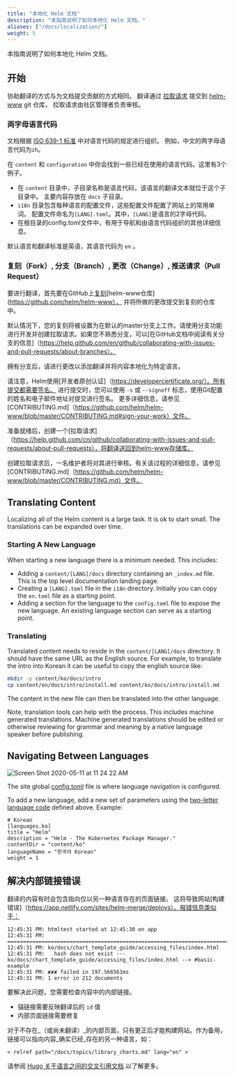 ```yaml
---
title: "本地化 Helm 文档"
description: "本指南说明了如何本地化 Helm 文档。"
aliases: ["/docs/localization/"]
weight: 5
---
```


本指南说明了如何本地化 Helm 文档。

## 开始

协助翻译的方式与为文档提交贡献的方式相同。
翻译通过 [拉取请求](https://help.github.com/zh/github/collaborating-with-issues-and-pull-requests/about-pull-requests) 提交到 [helm-www](https://github.com/helm/helm-www) git 仓库，
拉取请求由社区管理者负责审核。

### 两字母语言代码

文档根据 [ISO 639-1 标准](https://www.loc.gov/standards/iso639-2/php/code_list.php) 中对语言代码的规定进行组织。
例如，中文的两字母语言代码为`zh`。

在 `content` 和 `configuration` 中你会找到一些已经在使用的语言代码。这里有3个例子。

- 在 `content` 目录中，子目录名称是语言代码，该语言的翻译文本就位于这个子目录中。
  主要内容存放在 `docs` 子目录。
- `i18n` 目录包含每种语言的配置文件，这些配置文件配置了网站上的常用单词。
  配置文件命名为`[LANG].toml`。其中，`[LANG]`是语言的2字母代码。
- 在根目录的config.toml文件中，有用于导航和由语言代码组织的其他详细信息。

默认语言和翻译标准是英语，其语言代码为 `en` 。

### 复刻（Fork）, 分支（Branch）, 更改（Change）, 推送请求（Pull Request）

要进行翻译，首先要在GitHub上[复刻](https://docs.github.com/cn/github/getting-started-with-github/fork-a-repo)[helm-www仓库](https://github.com/helm/helm-www），
并将所做的更改提交到复刻的仓库中。

默认情况下，您的复刻将被设置为在默认的master分支上工作。请使用分支功能进行开发并创建拉取请求。如果您不熟悉分支，可以[在GitHub文档中阅读有关分支的信息]（https://help.github.com/en/github/collaborating-with-issues-and-pull-requests/about-branches）。

拥有分支后，请进行更改以添加翻译并将内容本地化为特定语言。

请注意，Helm使用[开发者原创认证]（https://developercertificate.org/）。所有提交都需要签名。
进行提交时，您可以使用 `-s` 或 `--signoff` 标志，使用Git配置的姓名和电子邮件地址对提交进行签名。
更多详细信息，请参见[CONTRIBUTING.md]（https://github.com/helm/helm-www/blob/master/CONTRIBUTING.md#sign-your-work）文件。

准备就绪后，创建一个[拉取请求]（https://help.github.com/cn/github/collaborating-with-issues-and-pull-requests/about-pull-requests），将翻译送回到helm-www存储库。

创建拉取请求后，一名维护者将对其进行审核。有关该过程的详细信息，请参见[CONTRIBUTING.md]（https://github.com/helm/helm-www/blob/master/CONTRIBUTING.md）文件。

## Translating Content

Localizing all of the Helm content is a large task. It is ok to start small. The
translations can be expanded over time.

### Starting A New Language

When starting a new language there is a minimum needed. This includes:

- Adding a `content/[LANG]/docs` directory containing an `_index.md` file. This
  is the top level documentation landing page.
- Creating a `[LANG].toml` file in the `i18n` directory. Initially you can copy
  the `en.toml` file as a starting point.
- Adding a section for the language to the `config.toml` file to expose the new
  language. An existing language section can serve as a starting point.

### Translating

Translated content needs to reside in the `content/[LANG]/docs` directory. It
should have the same URL as the English source. For example, to translate the
intro into Korean it can be useful to copy the english source like:

```sh
mkdir -p content/ko/docs/intro
cp content/en/docs/intro/install.md content/ko/docs/intro/install.md
```

The content in the new file can then be translated into the other language.

Note, translation tools can help with the process. This includes machine
generated translations. Machine generated translations should be edited or
otherwise reviewing for grammar and meaning by a native language speaker before
publishing.


## Navigating Between Languages

![Screen Shot 2020-05-11 at 11 24 22
AM](https://user-images.githubusercontent.com/686194/81597103-035de600-937a-11ea-9834-cd9dcef4e914.png)

The site global
[config.toml](https://github.com/helm/helm-www/blob/master/config.toml#L83L89)
file is where language navigation is configured.

To add a new language, add a new set of parameters using the [two-letter
language code](./localization/#two-letter-language-code) defined above. Example:

```
# Korean
[languages.ko]
title = "Helm"
description = "Helm - The Kubernetes Package Manager."
contentDir = "content/ko"
languageName = "한국어 Korean"
weight = 1
```

## 解决内部链接错误

翻译的内容有时会包含指向仅以另一种语言存在的页面链接。
这将导致网站[构建错误]（https://app.netlify.com/sites/helm-merge/deploys）。报错信息类似于：

```
12:45:31 PM: htmltest started at 12:45:30 on app
12:45:31 PM: ========================================================================
12:45:31 PM: ko/docs/chart_template_guide/accessing_files/index.html
12:45:31 PM:   hash does not exist --- ko/docs/chart_template_guide/accessing_files/index.html --> #basic-example
12:45:31 PM: ✘✘✘ failed in 197.566561ms
12:45:31 PM: 1 error in 212 documents
```

要解决此问题，您需要检查内容中的内部链接。

* 锚链接需要反映翻译后的 `id` 值
* 内部页面链接需要修复

对于不存在_（或尚未翻译）_的内部页面，只有更正后才能构建网站。作为备用，链接可以指向内容_确实已经_存在的另一种语言，如：

`< relref path="/docs/topics/library_charts.md" lang="en" >`

请参阅 [Hugo 关于语言之间的交叉引用文档](https://gohugo.io/content-management/cross-references/#link-to-another-language-version) 以了解更多。